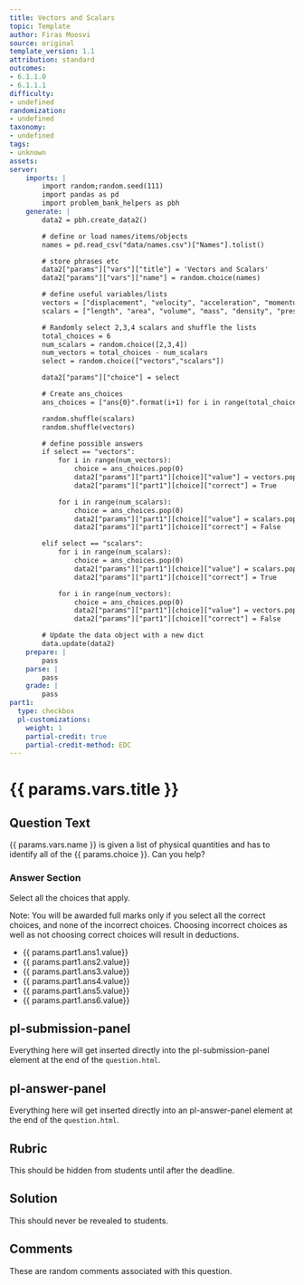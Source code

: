 ```yaml
---
title: Vectors and Scalars
topic: Template
author: Firas Moosvi
source: original
template_version: 1.1
attribution: standard
outcomes:
- 6.1.1.0
- 6.1.1.1
difficulty:
- undefined
randomization:
- undefined
taxonomy:
- undefined
tags:
- unknown
assets:
server: 
    imports: |
        import random;random.seed(111)
        import pandas as pd
        import problem_bank_helpers as pbh
    generate: |
        data2 = pbh.create_data2()

        # define or load names/items/objects
        names = pd.read_csv("data/names.csv")["Names"].tolist()

        # store phrases etc
        data2["params"]["vars"]["title"] = 'Vectors and Scalars'
        data2["params"]["vars"]["name"] = random.choice(names)

        # define useful variables/lists
        vectors = ["displacement", "velocity", "acceleration", "momentum", "force", "lift", "drag", "thurst", "weight"]
        scalars = ["length", "area", "volume", "mass", "density", "pressure", "temperature", "energy", "entropy", "work", "power"]

        # Randomly select 2,3,4 scalars and shuffle the lists
        total_choices = 6
        num_scalars = random.choice([2,3,4])
        num_vectors = total_choices - num_scalars
        select = random.choice(["vectors","scalars"])

        data2["params"]["choice"] = select

        # Create ans_choices
        ans_choices = ["ans{0}".format(i+1) for i in range(total_choices)]

        random.shuffle(scalars)
        random.shuffle(vectors)

        # define possible answers
        if select == "vectors":
            for i in range(num_vectors):
                choice = ans_choices.pop(0)
                data2["params"]["part1"][choice]["value"] = vectors.pop()
                data2["params"]["part1"][choice]["correct"] = True

            for i in range(num_scalars):
                choice = ans_choices.pop(0)
                data2["params"]["part1"][choice]["value"] = scalars.pop()
                data2["params"]["part1"][choice]["correct"] = False

        elif select == "scalars":
            for i in range(num_scalars):
                choice = ans_choices.pop(0)
                data2["params"]["part1"][choice]["value"] = scalars.pop()
                data2["params"]["part1"][choice]["correct"] = True

            for i in range(num_vectors):
                choice = ans_choices.pop(0)
                data2["params"]["part1"][choice]["value"] = vectors.pop()
                data2["params"]["part1"][choice]["correct"] = False

        # Update the data object with a new dict
        data.update(data2)
    prepare: |
        pass
    parse: |
        pass
    grade: |
        pass
part1:
  type: checkbox
  pl-customizations:
    weight: 1
    partial-credit: true
    partial-credit-method: EDC
---
```

# {{ params.vars.title }}

## Question Text

{{ params.vars.name }} is given a list of physical quantities and has to identify all of the {{ params.choice }}. Can you help?

### Answer Section

Select all the choices that apply.

Note: You will be awarded full marks only if you select all the correct choices, and none of the incorrect choices. Choosing incorrect choices as well as not choosing correct choices will result in deductions.

- {{ params.part1.ans1.value}} 
- {{ params.part1.ans2.value}} 
- {{ params.part1.ans3.value}} 
- {{ params.part1.ans4.value}} 
- {{ params.part1.ans5.value}} 
- {{ params.part1.ans6.value}}

## pl-submission-panel

Everything here will get inserted directly into the pl-submission-panel element at the end of the `question.html`.

## pl-answer-panel

Everything here will get inserted directly into an pl-answer-panel element at the end of the `question.html`.

## Rubric

This should be hidden from students until after the deadline.

## Solution

This should never be revealed to students.

## Comments

These are random comments associated with this question.

